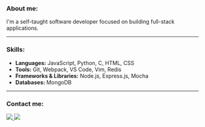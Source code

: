 ### About me:

I'm a self-taught software developer focused on building full-stack applications.

<hr>

### Skills:

- **Languages:** JavaScript, Python, C, HTML, CSS
- **Tools:** Git, Webpack, VS Code, Vim, Redis
- **Frameworks & Libraries:** Node.js, Express.js, Mocha
- **Databases:** MongoDB


<hr>


### Contact me:

<p>
<!-- Gmail -->
<a 
    target="_blank" 
    href="mailto:mayadasaeeddev@gmail.com">
    <img
        src="https://img.shields.io/badge/-Gmail-D14836?style=for-the-badge&logo=Gmail&logoColor=white">
    </img>    
</a>
<!-- LinkedIn -->
<a 
    target="_blank"
    href="https://www.linkedin.com/in/mayadase/">
    <img
        src="https://img.shields.io/badge/-LinkedIn-0077B5?style=for-the-badge&logo=Linkedin&logoColor=white">
    </img>
</a>
</p>

